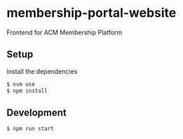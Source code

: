 # membership-portal-website
Frontend for ACM Membership Platform

## Setup
Install the dependencies
```bash
$ nvm use
$ npm install
```

## Development

```bash
$ npm run start
```
